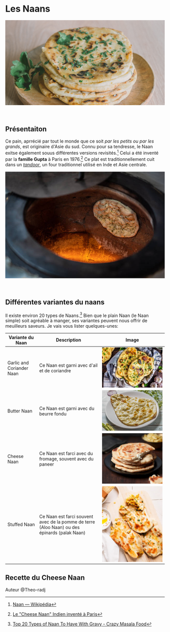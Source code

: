# Les Naans
![Nanns](Naan.png)

<br> 

## Présentaiton


Ce pain, aprrécié par tout le monde que ce soit *par les petits ou par les grands*, est originaire d'Asie du sud.  Connu pour sa tendresse, le Naan exitse également souus différentes versions revisités.[^1] Celui a été inventé par la __famille Gupta__ à Paris en 1976.[^2]
Ce plat est traditionnellement cuit dans un *[tandoor](https://fr.wikipedia.org/wiki/Tandoor)*, un four traditionnel utilisé en Inde et Asie centrale.

![Tandoor](/Tandoor.jpg)

<br>


## Différentes variantes du naans

Il existe environ 20 types de Naans.[^3] Bien que le plain Naan (le Naan simple) soit agréable à manger, ses variantes peuvent nous offrir de meuilleurs saveurs. Je vais vous lister quelques-unes:

| Variante du Naan         | Description                                               | Image                                                            |
|--------------------------|-----------------------------------------------------------|------------------------------------------------------------------|
|Garlic and Coriander Naan | Ce Naan est garni avec d'ail et de coriandre              |![Naan à l'Ail](/type%20de%20naan/naans-ail-coriandre.jpg)        |
| Butter Naan              | Ce Naan est garni avec du  beurre fondu                   |![Naan avec du beurre](type%20de%20naan/butter-naan.jpg)          |
| Cheese Naan              | Ce Naan est farci avec du fromage, souvent avec du paneer |![Naan fourni avec du Fromage](type%20de%20naan/Cheese-Naan.jpg)  |
|  Stuffed Naan            | Ce Naan est farci souvent avec de la pomme de terre (Aloo Naan) ou des épinards  (palak Naan) | ![Aloo Naan](/type%20de%20naan/Aloo-Naan.jpg)        |


## Recette du Cheese Naan 




Auteur @Theo-radj


[^1]: [Naan — Wikipédia](https://fr.wikipedia.org/wiki/Naan)

[^2]: [Le "Cheese Naan" Indien inventé à Paris](https://www.leguidedufromage.com/cheese-naan-invention-france-zo178.html)

[^3]: [Top 20 Types of Naan To Have With Gravy - Crazy Masala Food](https://www.crazymasalafood.com/top-20-types-of-naan-to-have-with-gravy/)
